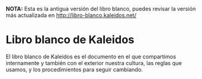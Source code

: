 **NOTA:** Esta es la antigua versión del libro blanco, puedes revisar la versión más actualizada en http://libro-blanco.kaleidos.net/ 

Libro blanco de Kaleidos
========================

El libro blanco de Kaleidos es el documento en el que compartimos internamente y también con el exterior nuestra cultura, las reglas que usamos, y los procedimientos para seguir cambiando.

